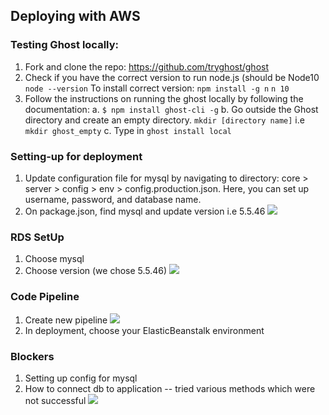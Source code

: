 ## Deploying with AWS

### Testing Ghost locally:
1.	Fork and clone the repo: https://github.com/tryghost/ghost
2.	Check if you have the correct version to run node.js (should be Node10
`node --version`
To install correct version: 
```npm install -g n```
```n 10```
3.	Follow the instructions on running the ghost locally by following the documentation:
a.	```$ npm install ghost-cli -g```
b.	Go outside the Ghost directory and create an empty directory.
```mkdir [directory name]``` i.e ```mkdir ghost_empty```
c.	Type in ```ghost install local```
### Setting-up for deployment
1.	Update configuration file for mysql by navigating to directory: core > server > config > env > config.production.json. Here, you can set up username, password, and database name.
2.	On package.json, find mysql and update version i.e 5.5.46
![](./images.config.png)

### RDS SetUp
1. Choose mysql
2. Choose version (we chose 5.5.46)
![](./images/rdsSetup.png)

### Code Pipeline
1. Create new pipeline
![](./images/pipeline.png)
2. In deployment, choose your ElasticBeanstalk environment

### Blockers
1. Setting up config for mysql
2. How to connect db to application -- tried various methods which were not successful
![](./images/pipelineError.png)